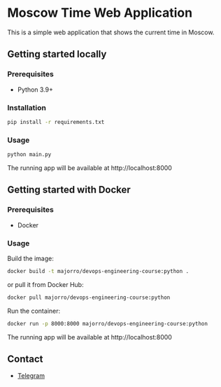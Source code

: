 # Moscow Time Web Application

This is a simple web application that shows the current time in Moscow.

## Getting started locally

### Prerequisites

- Python 3.9+

### Installation

```bash
pip install -r requirements.txt
```

### Usage

```bash
python main.py
```

The running app will be available at http://localhost:8000

## Getting started with Docker

### Prerequisites

- Docker

### Usage

Build the image:

```bash
docker build -t majorro/devops-engineering-course:python .
```

or pull it from Docker Hub:

```bash
docker pull majorro/devops-engineering-course:python
```

Run the container:

```bash
docker run -p 8000:8000 majorro/devops-engineering-course:python
```

The running app will be available at http://localhost:8000

## Contact

- [Telegram](https://t.me/majorro228)
